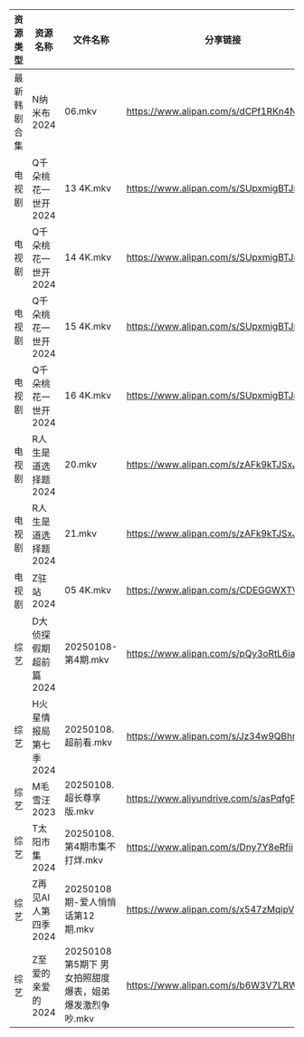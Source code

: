 | 资源类型   | 资源名称          | 文件名称                               | 分享链接                                      | 更新时间                |
| ------ | ------------- | ---------------------------------- | ----------------------------------------- | ------------------- |
| 最新韩剧合集 | N纳米布2024      | 06.mkv                             | https://www.alipan.com/s/dCPf1RKn4NH      | 2025-01-08 00:06:01 |
| 电视剧    | Q千朵桃花一世开2024  | 13 4K.mkv                          | https://www.alipan.com/s/SUpxmigBTJm      | 2025-01-08 08:06:01 |
| 电视剧    | Q千朵桃花一世开2024  | 14 4K.mkv                          | https://www.alipan.com/s/SUpxmigBTJm      | 2025-01-08 08:06:01 |
| 电视剧    | Q千朵桃花一世开2024  | 15 4K.mkv                          | https://www.alipan.com/s/SUpxmigBTJm      | 2025-01-08 18:06:03 |
| 电视剧    | Q千朵桃花一世开2024  | 16 4K.mkv                          | https://www.alipan.com/s/SUpxmigBTJm      | 2025-01-08 18:06:03 |
| 电视剧    | R人生是道选择题2024  | 20.mkv                             | https://www.alipan.com/s/zAFk9kTJSxJ      | 2025-01-08 13:06:05 |
| 电视剧    | R人生是道选择题2024  | 21.mkv                             | https://www.alipan.com/s/zAFk9kTJSxJ      | 2025-01-08 13:06:05 |
| 电视剧    | Z驻站2024       | 05 4K.mkv                          | https://www.alipan.com/s/CDEGGWXTVZe      | 2025-01-08 00:06:31 |
| 综艺     | D大侦探假期超前篇2024 | 20250108-第4期.mkv                   | https://www.alipan.com/s/pQy3oRtL6ia      | 2025-01-08 13:06:40 |
| 综艺     | H火星情报局第七季2024 | 20250108.超前看.mkv                   | https://www.alipan.com/s/Jz34w9QBhnQ      | 2025-01-08 13:06:50 |
| 综艺     | M毛雪汪2023      | 20250108.超长尊享版.mkv                 | https://www.aliyundrive.com/s/asPqfgPRqAg | 2025-01-08 13:07:06 |
| 综艺     | T太阳市集2024     | 20250108.第4期市集不打烊.mkv              | https://www.alipan.com/s/Dny7Y8eRfii      | 2025-01-08 13:07:45 |
| 综艺     | Z再见AI人第四季2024 | 20250108期-爱人悄悄话第12期.mkv            | https://www.alipan.com/s/x547zMqipVp      | 2025-01-08 13:08:17 |
| 综艺     | Z至爱的亲爱的2024   | 20250108第5期下 男女拍照甜度爆表，姐弟爆发激烈争吵.mkv | https://www.alipan.com/s/b6W3V7LRWRj      | 2025-01-08 13:08:22 |
